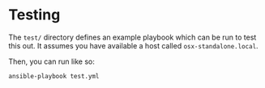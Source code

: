 # Testing

The `test/` directory defines an example playbook which can be run to test this
out. It assumes you have available a host called `osx-standalone.local`.

Then, you can run like so:

```sh
ansible-playbook test.yml
```
